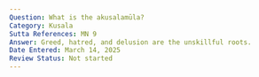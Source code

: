 ```yaml
---
Question: What is the akusalamūla?
Category: Kusala
Sutta References: MN 9
Answer: Greed, hatred, and delusion are the unskillful roots.
Date Entered: March 14, 2025
Review Status: Not started
---
```

